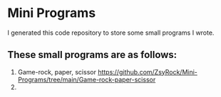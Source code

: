 # Mini Programs

I generated this code repository to store some small programs I wrote.

## These small programs are as follows: 

1. Game-rock, paper, scissor https://github.com/ZsyRock/Mini-Programs/tree/main/Game-rock-paper-scissor
2. 

